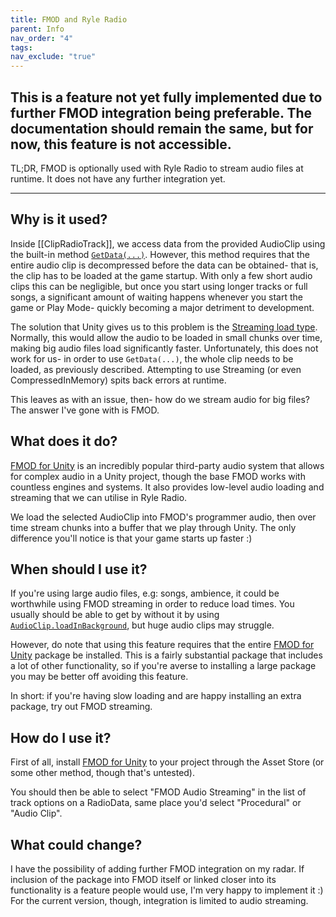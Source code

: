 ```yaml
---
title: FMOD and Ryle Radio
parent: Info
nav_order: "4"
tags:
nav_exclude: "true"
---
```


## This is a feature not yet fully implemented due to further FMOD integration being preferable. The documentation should remain the same, but for now, this feature is not accessible.

TL;DR, FMOD is optionally used with Ryle Radio to stream audio files at runtime. It does not have any further integration yet.

---

## Why is it used?
Inside [[ClipRadioTrack]], we access data from the provided AudioClip using the built-in method [`GetData(...)`](https://docs.unity3d.com/6000.2/Documentation/ScriptReference/AudioClip.GetData.html). However, this method requires that the entire audio clip is decompressed before the data can be obtained- that is, the clip has to be loaded at the game startup. With only a few short audio clips this can be negligible, but once you start using longer tracks or full songs, a significant amount of waiting happens whenever you start the game or Play Mode- quickly becoming a major detriment to development.

The solution that Unity gives us to this problem is the [Streaming load type](https://docs.unity3d.com/6000.2/Documentation/ScriptReference/AudioClipLoadType.html). Normally, this would allow the audio to be loaded in small chunks over time, making big audio files load significantly faster. Unfortunately, this does not work for us- in order to use `GetData(...)`, the whole clip needs to be loaded, as previously described. Attempting to use Streaming (or even CompressedInMemory) spits back errors at runtime.

This leaves as with an issue, then- how do we stream audio for big files? The answer I've gone with is FMOD.

## What does it do?
[FMOD for Unity](https://assetstore.unity.com/packages/tools/audio/fmod-for-unity-2-02-161631) is an incredibly popular third-party audio system that allows for complex audio in a Unity project, though the base FMOD works with countless engines and systems. It also provides low-level audio loading and streaming that we can utilise in Ryle Radio.

We load the selected AudioClip into FMOD's programmer audio, then over time stream chunks into a buffer that we play through Unity. The only difference you'll notice is that your game starts up faster :)

## When should I use it?
If you're using large audio files, e.g: songs, ambience, it could be worthwhile using FMOD streaming in order to reduce load times. You usually should be able to get by without it by using [`AudioClip.loadInBackground`](https://docs.unity3d.com/6000.2/Documentation/ScriptReference/AudioClip-loadInBackground.html), but huge audio clips may struggle.

However, do note that using this feature requires that the entire [FMOD for Unity](https://assetstore.unity.com/packages/tools/audio/fmod-for-unity-2-02-161631) package be installed. This is a fairly substantial package that includes a lot of other functionality, so if you're averse to installing a large package you may be better off avoiding this feature.

In short: if you're having slow loading and are happy installing an extra package, try out FMOD streaming.

## How do I use it?
First of all, install [FMOD for Unity](https://assetstore.unity.com/packages/tools/audio/fmod-for-unity-2-02-161631) to your project through the Asset Store (or some other method, though that's untested).

You should then be able to select "FMOD Audio Streaming" in the list of track options on a RadioData, same place you'd select "Procedural" or "Audio Clip".

## What could change?
I have the possibility of adding further FMOD integration on my radar. If inclusion of the package into FMOD itself or linked closer into its functionality is a feature people would use, I'm very happy to implement it :) For the current version, though, integration is limited to audio streaming.